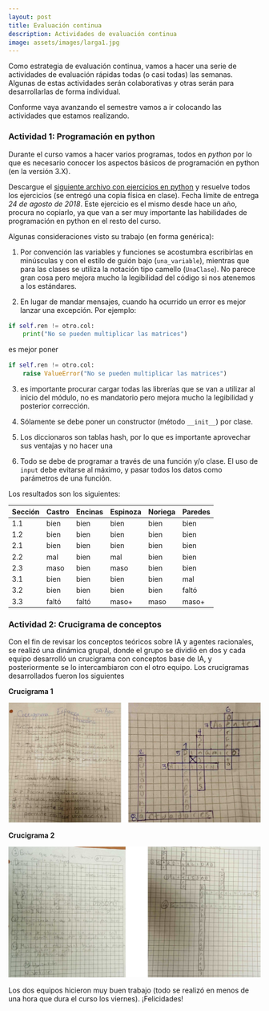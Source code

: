 ```yaml
---
layout: post
title: Evaluación continua
description: Actividades de evaluación continua
image: assets/images/larga1.jpg
---
```


Como estrategia de evaluación continua, vamos a hacer una serie de actividades de evaluación rápidas todas (o casi todas) las semanas. Algunas de estas actividades serán colaborativas y otras serán para desarrollarlas de forma individual.

Conforme vaya avanzando el semestre vamos a ir colocando las actividades que estamos realizando.

### Actividad 1: Programación en python

Durante el curso vamos a hacer varios programas, todos en *python* por lo que es necesario conocer los
aspectos básicos de programación en python (en la versión 3.X).

Descargue el [siguiente archivo con ejercicios en python](https://github.com/IA-UNISON/material/raw/master/examenes-rapidos/examen%20rápido%201/examen-rapido-01.pdf) y resuelve todos los ejercicios (se entregó una copia física en clase). Fecha límite de entrega *24 de agosto de 2018*. Este ejercicio es el mismo desde hace un año, procura no copiarlo, ya que van a ser muy importante las habilidades de programación en python en el resto del curso.


Algunas consideraciones visto su trabajo (en forma genérica):

1. Por convención las variables y funciones se acostumbra escribirlas en minúsculas y con el estilo de guión bajo (`una_variable`), mientras que para las clases se utiliza la notación tipo camello (`UnaClase`). No parece gran cosa pero mejora mucho la legibilidad del código si nos atenemos a los estándares.

2. En lugar de mandar mensajes, cuando ha ocurrido un error es mejor lanzar una excepción. Por ejemplo:

```python
if self.ren != otro.col:
	print("No se pueden multiplicar las matrices")
```

es mejor poner

```python
if self.ren != otro.col:
	raise ValueError("No se pueden multiplicar las matrices")
```

3. es importante procurar cargar todas las librerías que se van a utilizar al inicio del módulo, no es mandatorio pero mejora mucho la legibilidad y posterior corrección.

4. Sólamente se debe poner un constructor (método `__init__`) por clase.

5. Los diccionaros son tablas hash, por lo que es importante aprovechar sus ventajas y no hacer una

6. Todo se debe de programar a través de una función y/o clase. El uso de `input` debe evitarse al máximo, y pasar todos los datos como parámetros de una función.

Los resultados son los siguientes:

| Sección | Castro | Encinas | Espinoza | Noriega | Paredes |
|---------|--------|---------|----------|---------|---------|
| 1.1     | bien   | bien    | bien     | bien    | bien    |
| 1.2     | bien   | bien    | bien     | bien    | bien    |
| 2.1     | bien   | bien    | bien     | bien    | bien    |
| 2.2     | mal    | bien    | mal      | bien    | bien    |
| 2.3     | maso   | bien    | maso     | bien    | bien    |
| 3.1     | bien   | bien    | bien     | bien    | mal     |
| 3.2     | bien   | bien    | bien     | bien    | faltó   |
| 3.3     | faltó  | faltó   | maso+    | maso    | maso+   |



### Actividad 2: Crucigrama de conceptos

Con el fin de revisar los conceptos teóricos sobre IA y agentes racionales, se realizó una dinámica grupal,
donde el grupo se dividió en dos y cada equipo desarrolló un crucigrama con conceptos base de IA,
y posteriormente se lo intercambiaron con el otro equipo. Los crucigramas desarrollados fueron los siguientes

**Crucigrama 1**

![](/assets/images/continua/cru1.jpg)

**Crucigrama 2**

![](/assets/images/continua/cru2.jpg)


Los dos equipos hicieron muy buen trabajo (todo se realizó en menos de una hora que dura el curso los viernes). ¡Felicidades!
